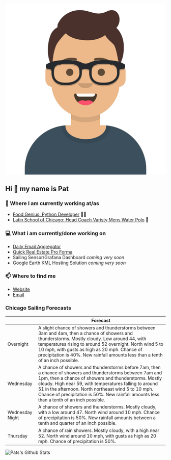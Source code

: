 [![Social banner for p-j-falconer](https://raw.githubusercontent.com/P-J-FALCONER/P-J-FALCONER/master/assets/avataaars.svg)](https://patfalconer.com/)
## Hi :wave: my name is Pat

### 💼 Where I am currently working at/as
- [Food Genius: Python Developer](https://getfoodgenius.com/) 🍔🐍
- [Latin School of Chicago: Head Coach Varisty Mens Water Polo](https://www.latinschool.org/) 🤽


### 💻 What i am currently/done working on
 - [Daily Email Aggregator](https://github.com/P-J-FALCONER/dott_daily_mail)
 - [Quick Real Estate Pro Forma](https://github.com/P-J-FALCONER/henry)
 - Sailing Sensor/Grafana Dashboard *coming very soon*
 - Google Earth KML Hosting Solution *coming very soon*

### 📫 Where to find me
 - [Website](https://patfalconer.com/)
 - [Email](mailto:patrick.j.falconer@gmail.com)


### Chicago Sailing Forecasts
|   | Forecast  |
|---|---|
| Overnight | A slight chance of showers and thunderstorms between 3am and 4am, then a chance of showers and thunderstorms. Mostly cloudy. Low around 44, with temperatures rising to around 52 overnight. North wind 5 to 10 mph, with gusts as high as 20 mph. Chance of precipitation is 40%. New rainfall amounts less than a tenth of an inch possible. |
| Wednesday | A chance of showers and thunderstorms before 7am, then a chance of showers and thunderstorms between 7am and 1pm, then a chance of showers and thunderstorms. Mostly cloudy. High near 59, with temperatures falling to around 51 in the afternoon. North northeast wind 5 to 10 mph. Chance of precipitation is 50%. New rainfall amounts less than a tenth of an inch possible. |
| Wednesday Night | A chance of showers and thunderstorms. Mostly cloudy, with a low around 47. North wind around 10 mph. Chance of precipitation is 50%. New rainfall amounts between a tenth and quarter of an inch possible. |
| Thursday | A chance of rain showers. Mostly cloudy, with a high near 52. North wind around 10 mph, with gusts as high as 20 mph. Chance of precipitation is 50%. |

![Pats's Github Stats](https://github-readme-stats.vercel.app/api?username=p-j-falconer&show_icons=true&theme=radical)
